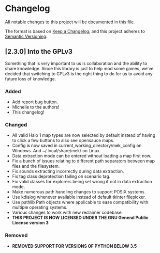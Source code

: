 # Changelog
All notable changes to this project will be documented in this file.

The format is based on [Keep a Changelog](https://keepachangelog.com/en/1.0.0/),
and this project adheres to [Semantic Versioning](https://semver.org/spec/v2.0.0.html).

## [2.3.0] Into the GPLv3
Something that is very important to us is collaboration and the ability to share knowledge. Since this library is just to help mod some games, we've decided that switching to GPLv3 is the right thing to do for us to avoid any future loss of knowledge.

### Added
 - Add report bug button.
 - Michelle to the authors!
 - This changelog!

### Changed
 - All valid Halo 1 map types are now selected by default instead of having to click a few buttons to also see opensauce maps.
 - Config is now saved in current_working_directory/mek_config on Windows. And ~/.local/share/mek/ on Linux.
 - Data extraction mode can be entered without loading a map first now.
 - Fix a bunch of issues relating to different path separators between map files and the filesystem.
 - Fix sounds extracting incorrectly during data extraction.
 - Fix tag class deprotection failing on scenario tag.
 - Fix valid classes for explorers being set wrong if not in data extraction mode.
 - Make numerous path handling changes to support POSIX systems.
 - Use kdialog whenever available instead of default tkinter filepicker.
 - Use pathlib Path objects where applicable to ease compatibility with multiple operating systems.
 - Various changes to work with new reclaimer codebase.
 - **THIS PROJECT IS NOW LICENSED UNDER THE GNU General Public License version 3**

### Removed
 - **REMOVED SUPPORT FOR VERSIONS OF PYTHON BELOW 3.5**
